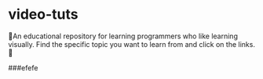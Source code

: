 # video-tuts
🌟An educational repository for learning programmers who like learning visually. Find the specific topic you want to learn from and click on the links.🌟


###efefe
